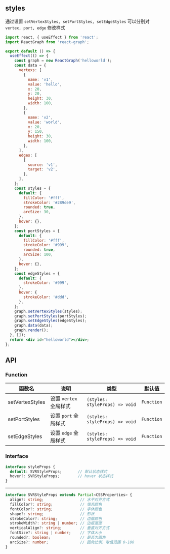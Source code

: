 ## styles

通过设置 `setVertexStyles, setPortStyles, setEdgeStyles` 可以分别对 `vertex, port, edge` 修改样式

```jsx
import react, { useEffect } from 'react';
import ReactGraph from 'react-graph';

export default () => {
  useEffect(() => {
    const graph = new ReactGraph('helloworld');
    const data = {
      vertexs: [
        {
          name: 'v1',
          value: 'hello',
          x: 20,
          y: 20,
          height: 30,
          width: 100,
        },
        {
          name: 'v2',
          value: 'world',
          x: 20,
          y: 150,
          height: 30,
          width: 100,
        },
      ],
      edges: [
        {
          source: 'v1',
          target: 'v2',
        },
      ],
    };
    const styles = {
      default: {
        fillColor: '#fff',
        strokeColor: '#289de9',
        rounded: true,
        arcSize: 30,
      },
      hover: {},
    };
    const portStyles = {
      default: {
        fillColor: '#fff',
        strokeColor: '#999',
        rounded: true,
        arcSize: 100,
      },
      hover: {},
    };
    const edgeStyles = {
      default: {
        strokeColor: '#999',
      },
      hover: {
        strokeColor: '#ddd',
      },
    };
    graph.setVertexStyles(styles);
    graph.setPortStyles(portStyles);
    graph.setEdgeStyles(edgeStyles);
    graph.data(data);
    graph.render();
  }, []);
  return <div id="helloworld"></div>;
};
```

## API

### Function

<!-- prettier-ignore-start -->
| 函数名 | 说明 | 类型 | 默认值 |
| ----- | ---- | ---- | ----- |
| setVertexStyles | 设置 `vertex` 全局样式 | `(styles: styleProps) => void` | `Function` |
| setPortStyles | 设置 `port` 全局样式 | `(styles: styleProps) => void` | `Function` |
| setEdgeStyles | 设置 `edge` 全局样式 | `(styles: styleProps) => void` | `Function` |
<!-- prettier-ignore-end -->

### Interface

<!-- prettier-ignore-start -->

```typescript
interface styleProps {
  default: SVRStyleProps;       // 默认状态样式
  hover?: SVRStyleProps;        // hover 状态样式
}
```

------

```typescript
interface SVRStyleProps extends Partial<CSSProperties> {
  align?: string;                // 水平对齐方式
  fillColor?: string;            // 填充颜色
  fontColor?: string;            // 字体颜色
  shape?: string;                // 形状
  strokeColor?: string;          // 边框颜色
  strokeWidth?: string | number; // 边框宽度
  verticalAlign?: string;        // 垂直对齐方式
  fontSize?: string | number;    // 字体大小
  rounded?: boolean;             // 是否为圆角
  arcSize?: number;              // 圆角比例，取值范围 0-100
}
```
<!-- prettier-ignore-end -->
